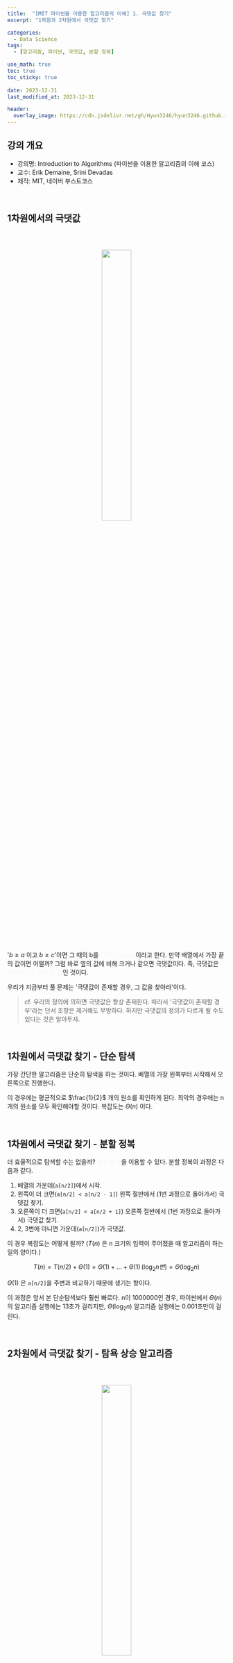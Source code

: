 ```yaml
---
title:  "[MIT 파이썬을 이용한 알고리즘의 이해] 1. 극댓값 찾기"
excerpt: "1차원과 2차원에서 극댓값 찾기"

categories:
  - Data Science
tags:
  - [알고리즘, 파이썬, 극댓값, 분할 정복]

use_math: true
toc: true
toc_sticky: true
 
date: 2023-12-31
last_modified_at: 2023-12-31

header:
  overlay_image: https://cdn.jsdelivr.net/gh/Hyun3246/hyun3246.github.io@master/image/overlay image/Introduction to Algorithms.jpg
---
```

## 강의 개요
- 강의명: Introduction to Algorithms (파이썬을 이용한 알고리즘의 이해 코스)
- 교수: Erik Demaine, Srini Devadas
- 제작: MIT, 네이버 부스트코스  
<br/>

## 1차원에서의 극댓값
<br/>
<figure style="display:block; text-align:center;">
  <img src="https://cdn.jsdelivr.net/gh/Hyun3246/hyun3246.github.io@master/image/MIT 파이썬을 이용한 알고리즘의 이해/1차원에서 극댓값 찾기.png"
       style="width: 40%; height: auto; margin:10px">
</figure>
<br/>

'$b \geq a$ 이고 $b \geq c$'이면 그 때의 b를 <span style="color:#F5F5F7">극댓값(peak)</span>이라고 한다. 만약 배열에서 가장 끝의 값이면 어떨까? 그럼 바로 옆의 값에 비해 크거나 같으면 극댓값이다. 즉, 극댓값은 <span style="color:#F5F5F7">지역적으로 가장 큰 값</span>인 것이다.

우리가 지금부터 풀 문제는 '극댓값이 존재할 경우, 그 값을 찾아라'이다.

> cf. 우리의 정의에 의하면 극댓값은 항상 존재한다. 따라서 '극댓값이 존재할 경우'라는 단서 조항은 제거해도 무방하다. 하지만 극댓값의 정의가 다르게 될 수도 있다는 것은 알아두자.

<br/>

## 1차원에서 극댓값 찾기 - 단순 탐색
가장 간단한 알고리즘은 단순히 탐색을 하는 것이다. 배열의 가장 왼쪽부터 시작해서 오른쪽으로 진행한다.

이 경우에는 평균적으로 $\frac{1}{2}$ 개의 원소를 확인하게 된다. 최악의 경우에는 n개의 원소를 모두 확인해야할 것이다. 복잡도는 $\Theta(n)$ 이다.

<br/>

## 1차원에서 극댓값 찾기 - 분할 정복
더 효율적으로 탐색할 수는 없을까? <span style="color:#F5F5F7">분할 정복</span>을 이용할 수 있다. 분할 정복의 과정은 다음과 같다.

1. 배열의 가운데(`a[n/2]`)에서 시작.
2. 왼쪽이 더 크면(`a[n/2] < a[n/2 - 1]`) 왼쪽 절반에서 (1번 과정으로 돌아가서) 극댓값 찾기.
3. 오른쪽이 더 크면(`a[n/2] < a[n/2 + 1]`) 오른쪽 절반에서 (1번 과정으로 돌아가서) 극댓값 찾기.
4. 2, 3번에 아니면 가운데(`a[n/2]`)가 극댓값.

이 경우 복잡도는 어떻게 될까? ($T(n)$ 은 n 크기의 입력이 주어졌을 때 알고리즘이 하는 일의 양이다.)

$$T(n) = T(n/2) + \Theta(1) = \Theta(1) + ... + \Theta(1) \, (\log_2{n} 번) = \Theta(\log_2{n})$$

$\Theta(1)$ 은 `a[n/2]`을 주변과 비교하기 때문에 생기는 항이다.

이 과정은 앞서 본 단순탐색보다 훨씬 빠르다. n이 1000000인 경우, 파이썬에서 $\Theta(n)$ 의 알고리즘 실행에는 13초가 걸리지만, $\Theta(\log_2{n})$ 알고리즘 실행에는 0.001초만이 걸린다.

<br/>

## 2차원에서 극댓값 찾기 - 탐욕 상승 알고리즘
<br/>
<figure style="display:block; text-align:center;">
  <img src="https://cdn.jsdelivr.net/gh/Hyun3246/hyun3246.github.io@master/image/MIT 파이썬을 이용한 알고리즘의 이해/2차원에서 극댓값 찾기.png"
       style="width: 40%; height: auto; margin:10px">
</figure>
<br/>

$a \geq b$, $a \geq d$, $a \geq c$, $a \geq e$ 일 때, a를 2차원 극댓값이라고 정의한다.

탐욕 상승 알고리즘으로 극댓값을 찾는 과정은 다음과 같다.

1. 임의의 위치에서 시작한다.
2. 값이 커지는 방향으로 이동한다.
3. 더 이상 이동할 방향이 없으면 그 값이 극댓값이다.

<br/>
<figure style="display:block; text-align:center;">
  <img src="https://cdn.jsdelivr.net/gh/Hyun3246/hyun3246.github.io@master/image/MIT 파이썬을 이용한 알고리즘의 이해/2차원에서 탐욕 상승 알고리즘.png"
       style="width: 40%; height: auto; margin:10px">
</figure>
<br/>

탐욕 상승 알고리즘은 $\Theta(nm)$ 의 복잡도를 가진다.

<br/>

## 2차원에서 극댓값 찾기 - 분할 정복
1차원에서 사용한 분할 정복을 2차원에도 적용시켜보자.
<br/>
<figure style="display:block; text-align:center;">
  <img src="https://cdn.jsdelivr.net/gh/Hyun3246/hyun3246.github.io@master/image/MIT 파이썬을 이용한 알고리즘의 이해/2차원에서 분할 정복 모식도.png"
       style="width: 40%; height: auto; margin:10px">
</figure>
<br/>

1. 중앙 열($j = m/2$)을 선택한다.
2. (i, j)에서 극댓값을 찾는다.
3. (i, j)를 시작점으로 해서 i행에서 1차원 극댓값을 찾는다.

그런데 위 과정에는 치명적 결함이 있다. 만약, 2차원 극댓값이 i행에 존재하지 않는다면 어떨까?
<br/>
<figure style="display:block; text-align:center;">
  <img src="https://cdn.jsdelivr.net/gh/Hyun3246/hyun3246.github.io@master/image/MIT 파이썬을 이용한 알고리즘의 이해/2차원 극댓값 반례.png"
       style="width: 40%; height: auto; margin:10px">
</figure>
<br/>

극댓값이 아닌 14를 찾게 된다.

이를 해결한 과정은 다음과 같다.

1. 중앙 열($j = m/2$)을 선택한다.
2. (i, j)에서 j열의 <span style="color:#F5F5F7">최댓값</span>을 찾는다.
3. (i, j-1), (i, j), (i, j+1)을 비교한다.
4. (i, j-1) > (i, j) 이면 왼쪽의 열들을, (i, j-1) < (i, j) 이면 오른쪽 열들을 선택한다. (만약 두 경우 모두 아니라면 (i, j)가 극댓값이다.)
5. 선택한 열들에 대해 1로 돌아가 반복한다.

<br/>
<figure style="display:block; text-align:center;">
  <img src="https://cdn.jsdelivr.net/gh/Hyun3246/hyun3246.github.io@master/image/MIT 파이썬을 이용한 알고리즘의 이해/개선된 2차원 극댓값.png"
       style="width: 40%; height: auto; margin:10px">
</figure>
<br/>

n개의 행, m개의 열이 있는 문제에 대해 복잡도는 다음과 같다.


$$T(n, \, m) = T(n, \, m/2) + \Theta(n) = \Theta(n) + ... + \Theta(n) \, (\log{m} 번) = \Theta(n\log{m})$$

<br/>
<br/>

*별도의 출처 표시가 있는 이미지를 제외한 모든 이미지는 강의자료에서 발췌하였음을 밝힙니다.*